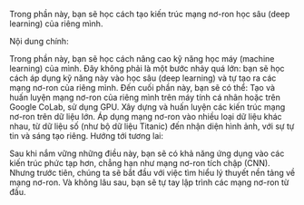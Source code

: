 Trong phần này, bạn sẽ học cách tạo kiến trúc mạng nơ-ron học sâu (deep learning) của riêng mình.

Nội dung chính:

Trong phần này, bạn sẽ học cách nâng cao kỹ năng học máy (machine learning) của mình.
Đây không phải là một bước nhảy quá lớn: bạn sẽ học cách áp dụng kỹ năng này vào học sâu (deep learning) và tự tạo ra các mạng nơ-ron của riêng mình.
Đến cuối phần này, bạn sẽ có thể:
Tạo và huấn luyện mạng nơ-ron của riêng mình trên máy tính cá nhân hoặc trên Google CoLab, sử dụng GPU.
Xây dựng và huấn luyện các kiến trúc mạng nơ-ron trên dữ liệu lớn.
Áp dụng mạng nơ-ron vào nhiều loại dữ liệu khác nhau, từ dữ liệu số (như bộ dữ liệu Titanic) đến nhận diện hình ảnh, với sự tự tin và sáng tạo riêng.
Hướng tới tương lai:

Sau khi nắm vững những điều này, bạn sẽ có khả năng ứng dụng vào các kiến trúc phức tạp hơn, chẳng hạn như mạng nơ-ron tích chập (CNN).
Nhưng trước tiên, chúng ta sẽ bắt đầu với việc tìm hiểu lý thuyết nền tảng về mạng nơ-ron. Và không lâu sau, bạn sẽ tự tay lập trình các mạng nơ-ron từ đầu.